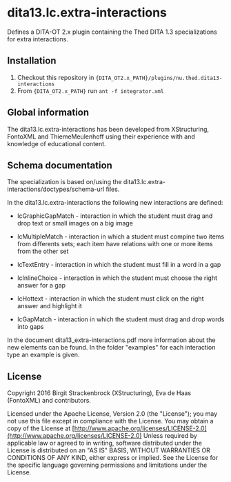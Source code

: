 # dita13.lc.extra-interactions

Defines a DITA-OT 2.x plugin containing the Thed DITA 1.3 specializations for extra interactions.

## Installation

1. Checkout this repository in ```{DITA_OT2.x_PATH}/plugins/nu.thed.dita13-interactions```
2. From ```{DITA_OT2.x_PATH}``` run ```ant -f integrator.xml```

## Global information

The dita13.lc.extra-interactions has been developed from XStructuring, FontoXML and ThiemeMeulenhoff using their experience with and knowledge of educational content.

## Schema documentation

The specialization is based on/using the dita13.lc.extra-interactions/doctypes/schema-url files.

In the dita13.lc.extra-interactions the following new interactions are defined:

* lcGraphicGapMatch - interaction in which the student must drag and drop text or small images on a big image

* lcMultipleMatch - interaction in which a student must compine two items from differents sets; each item have relations with one or more items from the other set

* lcTextEntry - interaction in which the student must fill in a word in a gap

* lcInlineChoice - interaction in which the student must choose the right answer for a gap

* lcHottext - interaction in which the student must click on the right answer and highlight it

* lcGapMatch - interaction in which the student must drag and drop words into gaps

In the document dita13_extra-interactions.pdf more information about the new elements can be found.
In the folder "examples" for each interaction type an example is given.


## License

Copyright 2016 Birgit Strackenbrock (XStructuring), Eva de Haas (FontoXML) and contributors.

Licensed under the Apache License, Version 2.0 (the "License");
you may not use this file except in compliance with the License.
You may obtain a copy of the License at
[http://www.apache.org/licenses/LICENSE-2.0](http://www.apache.org/licenses/LICENSE-2.0)
Unless required by applicable law or agreed to in writing, software
distributed under the License is distributed on an "AS IS" BASIS,
WITHOUT WARRANTIES OR CONDITIONS OF ANY KIND, either express or implied.
See the License for the specific language governing permissions and
limitations under the License.

